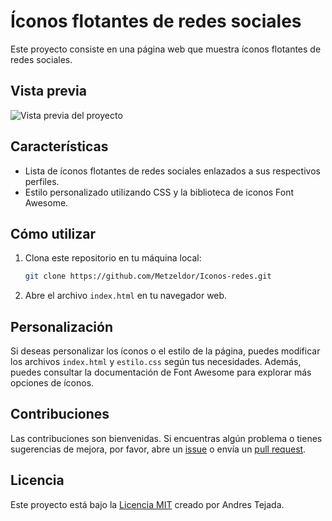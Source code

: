 # Íconos flotantes de redes sociales

Este proyecto consiste en una página web que muestra íconos flotantes de redes sociales.

## Vista previa

![Vista previa del proyecto](preview.png)

## Características

- Lista de íconos flotantes de redes sociales enlazados a sus respectivos perfiles.
- Estilo personalizado utilizando CSS y la biblioteca de iconos Font Awesome.

## Cómo utilizar

1. Clona este repositorio en tu máquina local:

   ```bash
   git clone https://github.com/Metzeldor/Iconos-redes.git
   ```

2. Abre el archivo `index.html` en tu navegador web.

## Personalización

Si deseas personalizar los íconos o el estilo de la página, puedes modificar los archivos `index.html` y `estilo.css` según tus necesidades. Además, puedes consultar la documentación de Font Awesome para explorar más opciones de íconos.

## Contribuciones

Las contribuciones son bienvenidas. Si encuentras algún problema o tienes sugerencias de mejora, por favor, abre un [issue](https://github.com/tu_usuario/tu_repositorio/issues) o envía un [pull request](https://github.com/Metzeldor/Iconos-redes/pulls).

## Licencia

Este proyecto está bajo la [Licencia MIT](LICENSE) creado por Andres Tejada.
